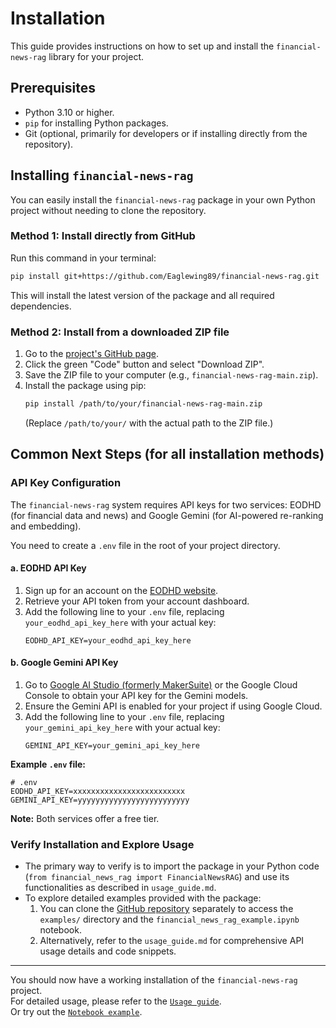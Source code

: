 # Installation

This guide provides instructions on how to set up and install the `financial-news-rag` library for your project.

## Prerequisites

- Python 3.10 or higher.
- `pip` for installing Python packages.
- Git (optional, primarily for developers or if installing directly from the repository).


## Installing `financial-news-rag`

You can easily install the `financial-news-rag` package in your own Python project without needing to clone the repository.

### Method 1: Install directly from GitHub

Run this command in your terminal:
```bash
pip install git+https://github.com/Eaglewing89/financial-news-rag.git
```
This will install the latest version of the package and all required dependencies.

### Method 2: Install from a downloaded ZIP file

1. Go to the [project's GitHub page](https://github.com/Eaglewing89/financial-news-rag).
2. Click the green "Code" button and select "Download ZIP".
3. Save the ZIP file to your computer (e.g., `financial-news-rag-main.zip`).
4. Install the package using pip:
    ```bash
    pip install /path/to/your/financial-news-rag-main.zip
    ```
    (Replace `/path/to/your/` with the actual path to the ZIP file.)



## Common Next Steps (for all installation methods)

### API Key Configuration

The `financial-news-rag` system requires API keys for two services: EODHD (for financial data and news) and Google Gemini (for AI-powered re-ranking and embedding).

You need to create a `.env` file in the root of your project directory.

#### a. EODHD API Key

1.  Sign up for an account on the [EODHD website](https://eodhd.com/).
2.  Retrieve your API token from your account dashboard.
3.  Add the following line to your `.env` file, replacing `your_eodhd_api_key_here` with your actual key:
    ```env
    EODHD_API_KEY=your_eodhd_api_key_here
    ```

#### b. Google Gemini API Key

1.  Go to [Google AI Studio (formerly MakerSuite)](https://ai.google.dev/) or the Google Cloud Console to obtain your API key for the Gemini models.
2.  Ensure the Gemini API is enabled for your project if using Google Cloud.
3.  Add the following line to your `.env` file, replacing `your_gemini_api_key_here` with your actual key:
    ```env
    GEMINI_API_KEY=your_gemini_api_key_here
    ```

**Example `.env` file:**
```env
# .env
EODHD_API_KEY=xxxxxxxxxxxxxxxxxxxxxxxxx
GEMINI_API_KEY=yyyyyyyyyyyyyyyyyyyyyyyyy
```

**Note:** Both services offer a free tier.

### Verify Installation and Explore Usage

-   The primary way to verify is to import the package in your Python code (`from financial_news_rag import FinancialNewsRAG`) and use its functionalities as described in `usage_guide.md`.
-   To explore detailed examples provided with the package:
    1.  You can clone the [GitHub repository](https://github.com/Eaglewing89/financial-news-rag.git) separately to access the `examples/` directory and the `financial_news_rag_example.ipynb` notebook.
    2.  Alternatively, refer to the `usage_guide.md` for comprehensive API usage details and code snippets.

---

You should now have a working installation of the `financial-news-rag` project.  
For detailed usage, please refer to the [`Usage guide`](./usage_guide.md).  
Or try out the [`Notebook example`](../examples/financial_news_rag_example.ipynb).
